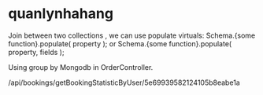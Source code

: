 # quanlynhahang

Join between two collections , we can use populate virtuals:
    Schema.{some function}.populate( property );
   or  Schema.{some function}.populate( property, fields );

Using group by Mongodb in OrderController.

/api/bookings/getBookingStatisticByUser/5e69939582124105b8eabe1a